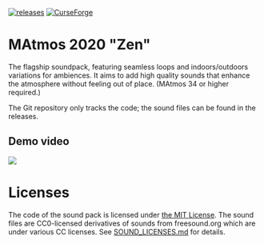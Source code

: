 [![releases](https://img.shields.io/badge/-⬇%20releases-brightgreen)](https://github.com/makamys/MAtmos-2020-Zen/releases)
[![CurseForge](https://shields.io/badge/CurseForge-555555?logo=curseforge)](https://www.curseforge.com/minecraft/texture-packs/matmos-2020-zen)

# MAtmos 2020 "Zen"
The flagship soundpack, featuring seamless loops and indoors/outdoors variations for ambiences. It aims to add high quality sounds that enhance the atmosphere without feeling out of place. (MAtmos 34 or higher required.)

The Git repository only tracks the code; the sound files can be found in the releases.

## Demo video
[![](http://img.youtube.com/vi/3F85g3e2_MY/0.jpg)](http://www.youtube.com/watch?v=3F85g3e2_MY "")

# Licenses
The code of the sound pack is licensed under [the MIT License](LICENSE). The sound files are CC0-licensed derivatives of sounds from freesound.org which are under various CC licenses. See [SOUND_LICENSES.md](SOUND_LICENSES.md) for details.
